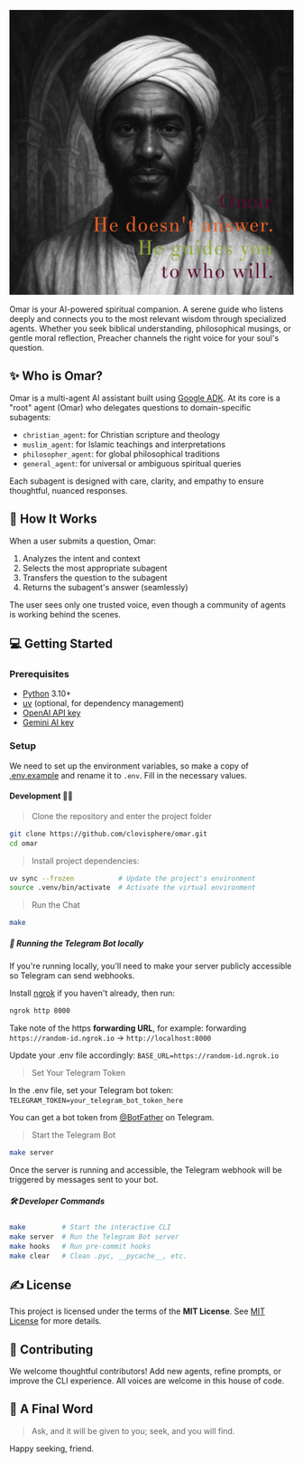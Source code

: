 ![Ask Omar](./images/omar_banner.png)

Omar is your AI-powered spiritual companion. A serene guide who listens deeply and connects you to the most relevant wisdom through specialized agents.
Whether you seek biblical understanding, philosophical musings, or gentle moral reflection,
Preacher channels the right voice for your soul's question.

## ✨ Who is Omar?

Omar is a multi-agent AI assistant built using [Google ADK](https://google.github.io/adk-docs/).
At its core is a "root" agent (Omar) who delegates questions to domain-specific subagents:

- `christian_agent`: for Christian scripture and theology
- `muslim_agent`: for Islamic teachings and interpretations
- `philosopher_agent`: for global philosophical traditions
- `general_agent`: for universal or ambiguous spiritual queries

Each subagent is designed with care, clarity, and empathy to ensure thoughtful, nuanced responses.

## 🧠 How It Works

When a user submits a question, Omar:

1. Analyzes the intent and context
2. Selects the most appropriate subagent
3. Transfers the question to the subagent
4. Returns the subagent's answer (seamlessly)

The user sees only one trusted voice, even though a community of agents is working behind the scenes.

## 💻 Getting Started

### Prerequisites

- [Python](https://www.python.org/downloads/) 3.10+
- [uv](https://github.com/astral-sh/uv) (optional, for dependency management)
- [OpenAI API key](https://platform.openai.com/api-keys)
- [Gemini AI key](https://ai.google.dev/gemini-api/docs/api-key)

### Setup

We need to set up the environment variables, so make a copy of [.env.example](./.env.example)
and rename it to `.env`. Fill in the necessary values.

#### Development 👷🏽

> Clone the repository and enter the project folder

```bash
git clone https://github.com/clovisphere/omar.git
cd omar
```

> Install project dependencies:

```bash
uv sync --frozen           # Update the project's environment
source .venv/bin/activate  # Activate the virtual environment
```

> Run the Chat

```bash
make
```

##### 📲 Running the Telegram Bot locally

If you're running locally, you'll need to make your server publicly accessible so Telegram can send webhooks.

Install [ngrok](https://ngrok.com/download) if you haven't already, then run:

```bash
ngrok http 8000
```

Take note of the https **forwarding URL**, for example: forwarding `https://random-id.ngrok.io` -> `http://localhost:8000`

Update your .env file accordingly: `BASE_URL=https://random-id.ngrok.io`

> Set Your Telegram Token

In the .env file, set your Telegram bot token: `TELEGRAM_TOKEN=your_telegram_bot_token_here`

You can get a bot token from [@BotFather](https://t.me/BotFather) on Telegram.

> Start the Telegram Bot

```bash
make server
```

Once the server is running and accessible, the Telegram webhook will be triggered by messages sent to your bot.

#####  🛠️ Developer Commands

```bash
make         # Start the interactive CLI
make server  # Run the Telegram Bot server
make hooks   # Run pre-commit hooks
make clear   # Clean .pyc, __pycache__, etc.
```

## ✍️ License

This project is licensed under the terms of the **MIT License**. See [MIT License](./LICENSE) for more details.

## 🤍 Contributing

We welcome thoughtful contributors! Add new agents, refine prompts, or improve the CLI experience. All voices are welcome in this house of code.

## 🙏 A Final Word

> Ask, and it will be given to you; seek, and you will find.

Happy seeking, friend.
